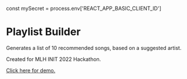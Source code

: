 
const mySecret = process.env['REACT_APP_BASIC_CLIENT_ID']
# Playlist Builder

Generates a list of 10 recommended songs, based on a suggested artist.

Created for MLH INIT 2022 Hackathon.

[Click here for demo.](https://playlist-builder.meekell.repl.co/)